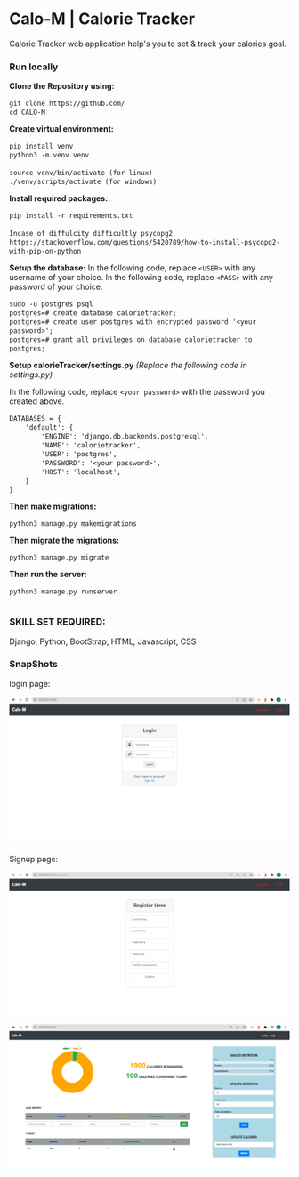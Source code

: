 # Calo-M | Calorie Tracker

Calorie Tracker web application help's you to set & track your calories goal.

### Run locally

**Clone the Repository using:**

```
git clone https://github.com/
cd CALO-M
```

**Create virtual environment:**

```
pip install venv
python3 -m venv venv

source venv/bin/activate (for linux)
./venv/scripts/activate (for windows)
```

**Install required packages:**

```
pip install -r requirements.txt

Incase of diffulcity difficultly psycopg2
https://stackoverflow.com/questions/5420789/how-to-install-psycopg2-with-pip-on-python

```

**Setup the database:**
In the following code, replace `<USER>` with any username of your choice.
In the following code, replace `<PASS>` with any password of your choice.

```
sudo -u postgres psql
postgres=# create database calorietracker;
postgres=# create user postgres with encrypted password '<your password>';
postgres=# grant all privileges on database calorietracker to postgres;
```

**Setup calorieTracker/settings.py**
*(Replace the following code in settings.py)*

In the following code, replace `<your password>` with the password you created above.

```
DATABASES = {
    'default': {
        'ENGINE': 'django.db.backends.postgresql',
        'NAME': 'calorietracker',
        'USER': 'postgres',
        'PASSWORD': '<your password>',
        'HOST': 'localhost',
    }
}
```

**Then make migrations:**

```
python3 manage.py makemigrations
```

**Then migrate the migrations:**

```
python3 manage.py migrate
```

**Then run the server:**

```
python3 manage.py runserver
```

```

```

### SKILL SET REQUIRED:

Django, Python, BootStrap, HTML, Javascript, CSS

### SnapShots

login page:

![](image/README/1647946234055.png)

Signup page:

![](image/README/1647946324068.png)

![](image/README/1647946472337.png)
